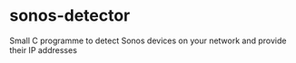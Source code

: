 sonos-detector
==============

Small C programme to detect Sonos devices on your network and provide their IP addresses
